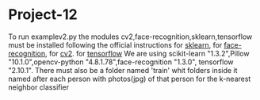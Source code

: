 # Project-12
To run examplev2.py the modules cv2,face-recognition,sklearn,tensorflow must be installed following the official instructions 
for [sklearn](https://scikit-learn.org/stable/install.html),
for [face-recognition]( https://pypi.org/project/face-recognition/),
for [cv2](https://pypi.org/project/opencv-python/).
for [tensorflow](https://www.tensorflow.org/install)
We are using scikit-learn "1.3.2",Pillow "10.1.0",opencv-python "4.8.1.78",face-recognition "1.3.0", tensorflow "2.10.1".
There must also be a folder named 'train' whit folders inside it named after each person with photos(jpg) of that person for the k-nearest neighbor classifier
